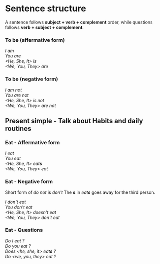 # Sentence structure  

A sentence follows **subject + verb + complement** order, while questions follows **verb + subject + complement**.  

### To be (affermative form)

*I am*  
*You are*  
*<He, She, It> is*  
*<We, You, They> are*  

### To be (negative form)  

*I am not*  
*You are not*  
*<He, She, It> is not*  
*<We, You, They> are not*  

## Present simple - Talk about Habits and daily routines

### Eat - Affermative form

*I eat*  
*You eat*  
*<He, She, It> eat**s***  
*<We, You, They> eat*  

### Eat - Negative form  

Short form of *do not* is *don't* 
The **s** in *eat**s*** goes away for the third person.

*I don't eat*  
*You don't eat*  
*<He, She, It> doesn't eat*  
*<We, You, They> don't eat*  

### Eat - Questions  

*Do I eat ?*  
*Do you eat ?*  
*Does <he, she, it> eat**s** ?*  
*Do <we, you, they> eat ?*  

